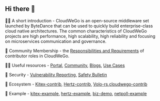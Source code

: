 ## Hi there 👋

🙋‍♀️ A short introduction - CloudWeGo is an open-source middleware set launched by ByteDance that can be used to quickly build enterprise-class cloud native architectures. The common characteristics of CloudWeGo projects are high performance, high scalability, high reliability and focusing on microservices communication and governance.

🌈 Community Membership - the [Responsibilities and Requirements](https://github.com/cloudwego/community/blob/main/COMMUNITY_MEMBERSHIP.md) of contributor roles in CloudWeGo.

👩‍💻 Useful resources - [Portal](https://www.cloudwego.io/), [Community](https://www.cloudwego.io/zh/community/), [Blogs](https://www.cloudwego.io/zh/blog/), [Use Cases](https://www.cloudwego.io/zh/cooperation/)

🍿 Security - [Vulnerability Reporting](https://www.cloudwego.io/zh/security/vulnerability-reporting/), [Safety Bulletin](https://www.cloudwego.io/zh/security/safety-bulletin/)

🌲 Ecosystem - [Kitex-contrib](https://github.com/kitex-contrib), [Hertz-contrib](https://github.com/hertz-contrib), [Volo-rs](https://github.com/volo-rs),[cloudwego-contrib](https://github.com/cloudwego-contrib)

🎊 Example - [kitex-example](https://github.com/cloudwego/kitex-examples), [hertz-example](https://github.com/cloudwego/hertz-examples), [biz-demo](https://github.com/cloudwego/biz-demo), [netpoll-example](https://github.com/cloudwego/netpoll-examples)
